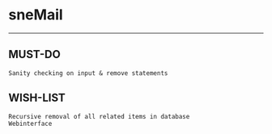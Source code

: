 # sneMail
***

## MUST-DO
	Sanity checking on input & remove statements

## WISH-LIST
	Recursive removal of all related items in database
	Webinterface
